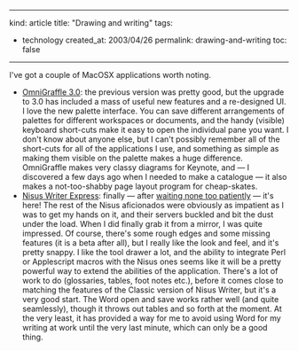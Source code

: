 -----
kind: article
title: "Drawing and writing"
tags:
- technology
created_at: 2003/04/26
permalink: drawing-and-writing
toc: false
-----

<p>I've got a couple of MacOSX applications worth noting.</p>

<ul>
<li><a href="http://www.omnigroup.com/applications/omnigraffle/">OmniGraffle 3.0</a>: the previous version was pretty good, but the upgrade to 3.0 has included a mass of useful new features and a re-designed UI. I love the new palette interface. You can save different arrangements of palettes for different workspaces or documents, and the handy (visible) keyboard short-cuts make it easy to open the individual pane you want. I don't know about anyone else, but I can't possibly remember all of the short-cuts for all of the applications I use, and something as simple as making them visible on the palette makes a huge difference. OmniGraffle makes very classy diagrams for Keynote, and &mdash; I discovered a few days ago when I needed to make a catalogue &mdash; it also makes a not-too-shabby page layout program for cheap-skates.</li>
<li><a href="http://www.nisus.com/Products/NisusWriter/Express/">Nisus Writer Express</a>: finally &mdash; after <a href="http://www.rousette.org.uk/blog/archives/open-source-activity" title="Open source activity">waiting none too patiently</a> &mdash; it's here! The rest of the Nisus aficionados were obviously as impatient as I was to get my hands on it, and their servers buckled and bit the dust under the load. When I did finally grab it from a mirror, I was quite impressed. Of course, there's some rough edges and some missing features (it is a beta after all), but I really like the look and feel, and it's pretty snappy. I like the tool drawer a lot, and the ability to integrate Perl or Applescript macros with the Nisus ones seems like it will be a pretty powerful way to extend the abilities of the application. There's a lot of work to do (glossaries, tables, foot notes etc.), before it comes close to matching the features of the Classic version of Nisus Writer, but it's a very good start. The Word open and save works rather well (and quite seamlessly), though it throws out tables and so forth at the moment. At the very least, it has provided a way for me to avoid using Word for my writing at work until the very last minute, which can only be a good thing.</li>
</ul>


